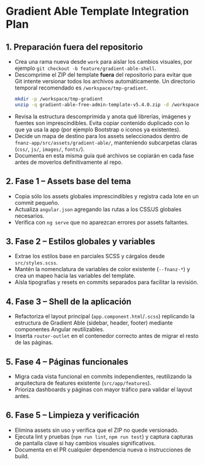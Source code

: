 # Gradient Able Template Integration Plan

## 1. Preparación fuera del repositorio
- Crea una rama nueva desde `work` para aislar los cambios visuales, por ejemplo `git checkout -b feature/gradient-able-shell`.
- Descomprime el ZIP del template **fuera** del repositorio para evitar que Git intente versionar todos los archivos automáticamente. Un directorio temporal recomendado es `/workspace/tmp-gradient`.
  ```bash
  mkdir -p /workspace/tmp-gradient
  unzip -q gradient-able-free-admin-template-v5.4.0.zip -d /workspace/tmp-gradient
  ```
- Revisa la estructura descomprimida y anota qué librerías, imágenes y fuentes son imprescindibles. Evita copiar contenido duplicado con lo que ya usa la app (por ejemplo Bootstrap o iconos ya existentes).
- Decide un mapa de destino para los assets seleccionados dentro de `fnanz-app/src/assets/gradient-able/`, manteniendo subcarpetas claras (`css/`, `js/`, `images/`, `fonts/`).
- Documenta en esta misma guía qué archivos se copiarán en cada fase antes de moverlos definitivamente al repo.

## 2. Fase 1 – Assets base del tema
- Copia sólo los assets globales imprescindibles y registra cada lote en un commit pequeño.
- Actualiza `angular.json` agregando las rutas a los CSS/JS globales necesarios.
- Verifica con `ng serve` que no aparezcan errores por assets faltantes.

## 3. Fase 2 – Estilos globales y variables
- Extrae los estilos base en parciales SCSS y cárgalos desde `src/styles.scss`.
- Mantén la nomenclatura de variables de color existente (`--fnanz-*`) y crea un mapeo hacia las variables del template.
- Aísla tipografías y resets en commits separados para facilitar la revisión.

## 4. Fase 3 – Shell de la aplicación
- Refactoriza el layout principal (`app.component.html`/`.scss`) replicando la estructura de Gradient Able (sidebar, header, footer) mediante componentes Angular reutilizables.
- Inserta `router-outlet` en el contenedor correcto antes de migrar el resto de las páginas.

## 5. Fase 4 – Páginas funcionales
- Migra cada vista funcional en commits independientes, reutilizando la arquitectura de features existente (`src/app/features`).
- Prioriza dashboards y páginas con mayor tráfico para validar el layout antes.

## 6. Fase 5 – Limpieza y verificación
- Elimina assets sin uso y verifica que el ZIP no quede versionado.
- Ejecuta lint y pruebas (`npm run lint`, `npm run test`) y captura capturas de pantalla clave si hay cambios visuales significativos.
- Documenta en el PR cualquier dependencia nueva o instrucciones de build.
